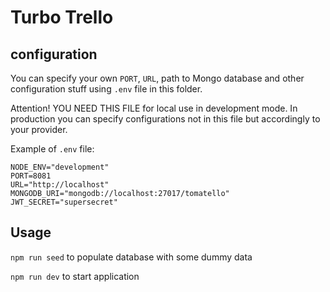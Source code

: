 # Turbo Trello

## configuration
You can specify your own `PORT`, `URL`, path to Mongo database and other
configuration stuff using `.env` file in this folder.

Attention! YOU NEED THIS FILE for local use in development mode. In production
you can specify configurations not in this file but accordingly to your provider.

Example of `.env` file:
```
NODE_ENV="development"
PORT=8081
URL="http://localhost"
MONGODB_URI="mongodb://localhost:27017/tomatello"
JWT_SECRET="supersecret"
```

## Usage
`npm run seed` to populate database with some dummy data

`npm run dev` to start application
